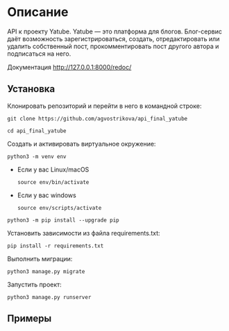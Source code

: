 # Описание

API к проекту Yatube.
Yatube — это платформа для блогов.
Блог-сервис даёт возможность зарегистрироваться, создать, отредактировать или удалить собственный пост, прокомментировать пост другого автора и подписаться на него.

Документация http://127.0.0.1:8000/redoc/

## Установка

Клонировать репозиторий и перейти в него в командной строке:
```
git clone https://github.com/agvostrikova/api_final_yatube

cd api_final_yatube
```

Cоздать и активировать виртуальное окружение:

```
python3 -m venv env
```

* Если у вас Linux/macOS
    ```
    source env/bin/activate
  ```
* Если у вас windows

    ```
    source env/scripts/activate
    ```
```
python3 -m pip install --upgrade pip
```
Установить зависимости из файла requirements.txt:

```
pip install -r requirements.txt
```
Выполнить миграции:
```
python3 manage.py migrate
```
Запустить проект:
```
python3 manage.py runserver
```

## Примеры
